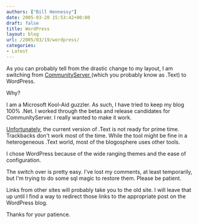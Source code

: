 ```yaml
---
authors: ["Bill Hennessy"]
date: 2005-03-20 15:53:42+00:00
draft: false
title: WordPress
layout: blog
url: /2005/03/19/wordpress/
categories:
- Latest
---
```


As you can probably tell from the drastic change to my layout, I am switching from [CommunityServer ](https://blog.billhennessy.com/blogs/hennessys_view/archive/2005/03/20/1417.aspx)(which you probably know as .Text) to WordPress. 




Why?




I am a Microsoft Kool-Aid guzzler. As such, I have tried to keep my blog 100% .Net. I worked through the betas and release candidates for CommunityServer. I really wanted to make it work.




[Unfortunately](https://www.hennessysview.com/wp-trackback.php?p=19), the current version of .Text is not ready for prime time. Trackbacks don't work most of the time. While the tool might be fine in a heterogeneous .Text world, most of the blogosphere uses other tools.




I chose WordPress because of the wide ranging themes and the ease of configuration.




The switch over is pretty easy. I've lost my comments, at least temporarily, but I'm trying to do some sql magic to restore them. Please be patient.




Links from other sites will probably take you to the old site. I will leave that up until I find a way to redirect those links to the appropriate post on the WordPress blog.




Thanks for your patience. 

